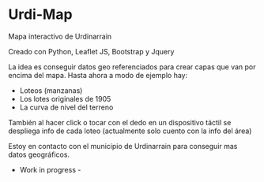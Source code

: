 # Urdi-Map
Mapa interactivo de Urdinarrain

Creado con Python, Leaflet JS, Bootstrap y Jquery

La idea es conseguir datos geo referenciados para crear capas que van por encima del mapa. Hasta ahora a modo de ejemplo hay:

- Loteos (manzanas)
- Los lotes originales de 1905
- La curva de nivel del terreno

También al hacer click o tocar con el dedo en un dispositivo táctil se despliega info de cada loteo (actualmente solo cuento con la info del área)

Estoy en contacto con el municipio de Urdinarrain para conseguir mas datos geográficos.

- Work in progress -
